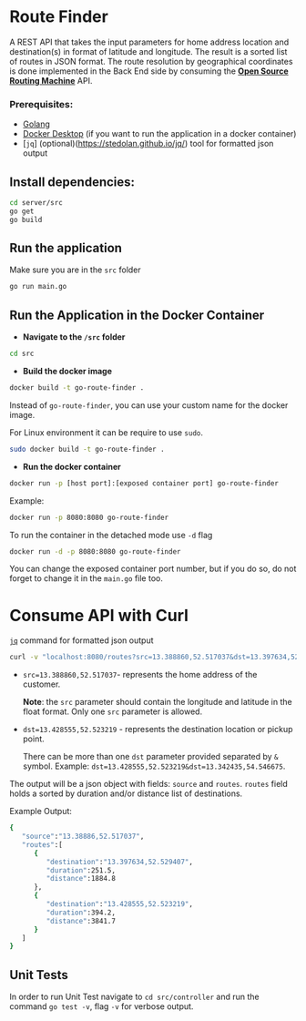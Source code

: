 # Route Finder

A REST API that takes the input parameters for home address location and destination(s) in format of latitude and longitude. The result is a sorted list of routes in JSON format. The route resolution by geographical coordinates is done implemented in the Back End side by consuming the **[Open Source Routing Machine](http://project-osrm.org/)** API.

### Prerequisites:

- [Golang](https://golang.org/)
- [Docker Desktop](https://www.docker.com/products/docker-desktop) (if you want to run the application in a docker container)
- [`jq`] (optional)(https://stedolan.github.io/jq/) tool for formatted json output

## Install dependencies:

```bash
cd server/src
go get
go build
```

## Run the application

Make sure you are in the `src` folder

```bash
go run main.go
```

## Run the Application in the Docker Container

- **Navigate to the `/src` folder**

```bash
cd src
```

- **Build the docker image**

```bash
docker build -t go-route-finder .
```

Instead of `go-route-finder`, you can use your custom name for the docker image.

For Linux environment it can be require to use `sudo`.

```bash
sudo docker build -t go-route-finder .
```

- **Run the docker container**

```bash
docker run -p [host port]:[exposed container port] go-route-finder
```

Example:

```bash
docker run -p 8080:8080 go-route-finder
```

To run the container in the detached mode use `-d` flag

```bash
docker run -d -p 8080:8080 go-route-finder
```

You can change the exposed container port number, but if you do so, do not
forget to change it in the `main.go` file too.

# Consume API with Curl

[`jq`](https://stedolan.github.io/jq/) command for formatted json output

```bash
curl -v "localhost:8080/routes?src=13.388860,52.517037&dst=13.397634,52.529407&dst=13.428555,52.523219" | jq
```

- `src=13.388860,52.517037`- represents the home address of the customer.

  **Note**: the `src` parameter should contain the longitude and latitude in the float format. Only one `src` parameter is allowed.

- `dst=13.428555,52.523219` - represents the destination location or pickup point.

  There can be more than one `dst` parameter provided separated by `&` symbol. Example: `dst=13.428555,52.523219&dst=13.342435,54.546675`.

The output will be a json object with fields: `source` and `routes`.
`routes` field holds a sorted by duration and/or distance list of destinations.

Example Output:

```bash
{
   "source":"13.38886,52.517037",
   "routes":[
      {
         "destination":"13.397634,52.529407",
         "duration":251.5,
         "distance":1884.8
      },
      {
         "destination":"13.428555,52.523219",
         "duration":394.2,
         "distance":3841.7
      }
   ]
}
```

## Unit Tests

In order to run Unit Test navigate to `cd src/controller` and run the command `go test -v`, flag `-v` for verbose output.
